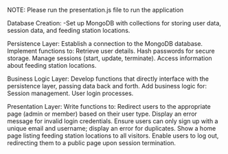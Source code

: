 NOTE: Please run the presentation.js file to run the application


Database Creation:
   -Set up MongoDB with collections for storing user data, session data, and feeding station locations.

Persistence Layer:
Establish a connection to the MongoDB database.
  Implement functions to:
    Retrieve user details.
    Hash passwords for secure storage.
    Manage sessions (start, update, terminate).
    Access information about feeding station locations.

Business Logic Layer:
   Develop functions that directly interface with the persistence layer, passing data back and forth.
   Add business logic for:
     Session management.
     User login processes.

Presentation Layer:
   Write functions to:
    Redirect users to the appropriate page (admin or member) based on their user type.
    Display an error message for invalid login credentials.
    Ensure users can only sign up with a unique email and username; display an error for duplicates.
    Show a home page listing feeding station locations to all visitors.
    Enable users to log out, redirecting them to a public page upon session termination.